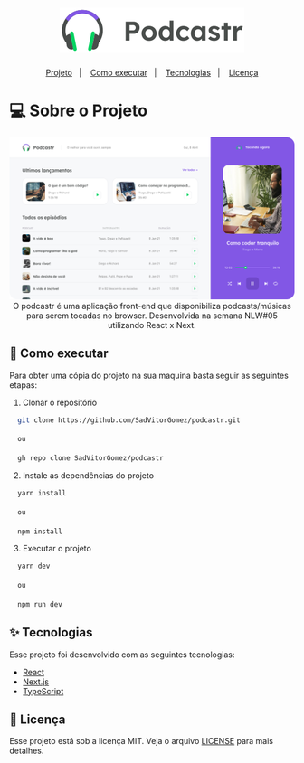 <h1 align="center">
  <img alt="logo" title="Podcastr" src=".github/logo.svg"/>
</h1>

<p align="center">
  <a href="#-sobre-o-projeto">Projeto</a>&nbsp;&nbsp;&nbsp;|&nbsp;&nbsp;&nbsp;
  <a href="#-como-executar">Como executar</a>&nbsp;&nbsp;&nbsp;|&nbsp;&nbsp;&nbsp;
  <a href="#-tecnologias">Tecnologias</a>&nbsp;&nbsp;&nbsp;|&nbsp;&nbsp;&nbsp;
  <a href="#-licença">Licença</a>
</p>

# 💻 Sobre o Projeto

<p align="center">
  <img alt="banner" title="Banner" src=".github/banner.png" />
  O podcastr é uma aplicação front-end que disponibiliza podcasts/músicas para serem tocadas no browser. Desenvolvida na semana NLW#05 utilizando React x Next.
</p>

## 🚀 Como executar

Para obter uma cópia do projeto na sua maquina basta seguir as seguintes etapas:

1. Clonar o repositório

```bash
  git clone https://github.com/SadVitorGomez/podcastr.git

  ou

  gh repo clone SadVitorGomez/podcastr
```

2. Instale as dependências do projeto

```bash
  yarn install

  ou

  npm install
```

3. Executar o projeto

```bash
  yarn dev

  ou

  npm run dev
```

## ✨ Tecnologias

Esse projeto foi desenvolvido com as seguintes tecnologias:

- [React](https://reactjs.org)
- [Next.js](https://nextjs.org/)
- [TypeScript](https://www.typescriptlang.org/)

## 📄 Licença

Esse projeto está sob a licença MIT. Veja o arquivo [LICENSE](LICENSE.md) para mais detalhes.
